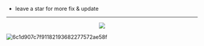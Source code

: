 - leave a star for more fix & update
---
<p align="center">
  <a href="https://star-history.com/#4levy/sx-client&Tips-Discord/Cwelium&Date&theme=dark">
    <img src="https://api.star-history.com/svg?repos=4levy/sx-client&type=Date&theme=dark"">
  </a>
</p>

![6c1d907c7f91182193682277572ae58f](https://github.com/user-attachments/assets/fa1baebc-00f0-4285-bb6c-84fbd17219a5)
